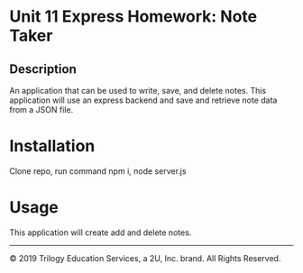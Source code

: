 # Unit 11 Express Homework: Note Taker

## Description

An application that can be used to write, save, and delete notes. This application will use an express backend and save and retrieve note data from a JSON file.


# Installation
Clone repo, run command npm i, node server.js
# Usage
This application will create add and delete notes.


- - -
© 2019 Trilogy Education Services, a 2U, Inc. brand. All Rights Reserved.
